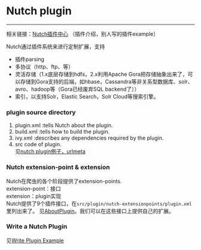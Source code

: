 # Nutch plugin
---
相关链接：[Nutch插件中心](http://wiki.apache.org/nutch/PluginCentral) （插件介绍，别人写的插件example） 

Nutch通过插件系统来进行定制扩展，支持  

* 插件parsing
* 多协议（http、ftp、等）
* 灵活存储（1.x底层存储到hdfs，2.x利用Apache Gora把存储抽象出来了，可以存储到Gora支持的后端，如hbase，Cassandra等非关系型数据库、solr、avro、hadoop等（Gora已经废弃SQL backend了））
* 索引，以支持Solr，Elastic Search，Solr Cloud等搜索引擎。 

### plugin source directory
1. plugin.xml :tells Nutch about the plugin.
2. build.xml  :tells how to build the plugin.
3. ivy.xml	:describes any dependencies required by the plugin.
4. src code of plugin.  
见[nutch plugin例子，urlmeta](http://wiki.apache.org/nutch/WritingPluginExample)

### Nutch extension-point & extension
Nutch在爬虫的各个阶段提供了extension-points.  
extension-point：接口  
extension：plugin实现  
Nutch提供了9个插件接口，在`src/plugin/nutch-extensionpoints/plugin.xml`里列出来了。
见[AboutPlugin](http://wiki.apache.org/nutch/AboutPlugins)。我们可以在这些接口上提供自己的扩展。
### Write a Nutch Plugin
见[Write Plugin Example](http://wiki.apache.org/nutch/WritingPluginExample)

